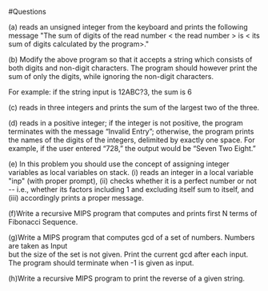 #Questions


(a) reads an unsigned integer from the keyboard and prints the following message "The sum of digits of the read number < the read number > is < its sum of digits calculated by the program>."

(b) Modify the above program so that it accepts a string which consists of both digits and non-digit characters. The program should however print the sum of only the digits, while ignoring the non-digit characters.

For example: if the string input is 12ABC?3, 
		the sum is 6

(c) reads in three integers and prints the sum of the largest two of the three.

(d) reads in a positive integer; if the integer is not positive, the program terminates with the message “Invalid Entry”; otherwise, the program prints the names of the digits of the integers, delimited by exactly one space. For example, if the user entered “728,” the output would be “Seven Two Eight.”

(e) In this problem you should use the concept of assigning integer variables 
as local variables on stack.
(i) reads an integer in a local variable "inp" (with proper prompt),
(ii) checks whether it is a perfect number or not -- i.e., whether its 
factors including 1 and excluding itself sum to itself, and
(iii) accordingly prints a proper message.

(f)Write a recursive MIPS program that computes and prints first N terms of Fibonacci Sequence.

(g)Write a  MIPS program that computes gcd of a set of numbers.  Numbers are taken as  Input  
but the size of the set is not given. Print the current gcd after each input. The program
should terminate when -1 is given as input. 

(h)Write a recursive MIPS program to print the reverse of a given string. 
 

